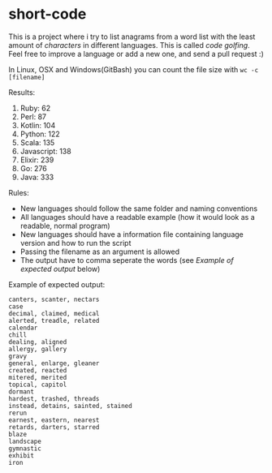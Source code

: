 # short-code
This is a project where i try to list anagrams from a word list with the least
amount of _characters_ in different languages. This is called _code golfing_. Feel free to improve a language or add a new one, and send a pull request :)

In Linux, OSX and Windows(GitBash) you can count the file size with ```wc -c [filename]```

Results:

1. Ruby: 62
2. Perl: 87
3. Kotlin: 104
4. Python: 122
5. Scala: 135
6. Javascript: 138
7. Elixir: 239
8. Go: 276
9. Java: 333

Rules:
- New languages should follow the same folder and naming conventions
- All languages should have a readable example (how it would look as a readable, normal program)
- New languages should have a information file containing language version and how to run the script
- Passing the filename as an argument is allowed
- The output have to comma seperate the words (see _Example of expected output_ below)

Example of expected output:

```
canters, scanter, nectars
case
decimal, claimed, medical
alerted, treadle, related
calendar
chill
dealing, aligned
allergy, gallery
gravy
general, enlarge, gleaner
created, reacted
mitered, merited
topical, capitol
dormant
hardest, trashed, threads
instead, detains, sainted, stained
rerun
earnest, eastern, nearest
retards, darters, starred
blaze
landscape
gymnastic
exhibit
iron
```
